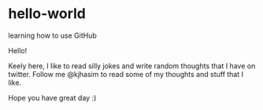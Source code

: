 # hello-world
learning how to use GitHub

Hello!

Keely here, I like to read silly jokes and write random thoughts that I have on twitter. Follow me @kjhasim to read some of my thoughts and stuff that I like. 

Hope you have great day :)
